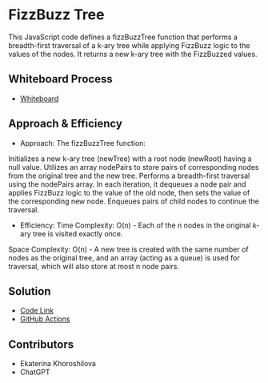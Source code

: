 # FizzBuzz Tree

This JavaScript code defines a fizzBuzzTree function that performs a breadth-first traversal of a k-ary tree while applying FizzBuzz logic to the values of the nodes. It returns a new k-ary tree with the FizzBuzzed values.

## Whiteboard Process

- [Whiteboard](./fizzbuzz.png)

## Approach & Efficiency

- Approach:
The fizzBuzzTree function:

Initializes a new k-ary tree (newTree) with a root node (newRoot) having a null value.
Utilizes an array nodePairs to store pairs of corresponding nodes from the original tree and the new tree.
Performs a breadth-first traversal using the nodePairs array.
In each iteration, it dequeues a node pair and applies FizzBuzz logic to the value of the old node, then sets the value of the corresponding new node.
Enqueues pairs of child nodes to continue the traversal.

- Efficiency:
Time Complexity: O(n) - Each of the n nodes in the original k-ary tree is visited exactly once.

Space Complexity: O(n) - A new tree is created with the same number of nodes as the original tree, and an array (acting as a queue) is used for traversal, which will also store at most n node pairs.

## Solution

- [Code Link](../tree-fizz-buzz/index.js)
- [GitHub Actions](https://github.com/KatKho/data-structures-and-algorithms/actions)

## Contributors

- Ekaterina Khoroshilova
- ChatGPT
